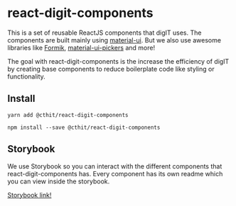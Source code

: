 # react-digit-components

This is a set of reusable ReactJS components that digIT uses. The components are built mainly using [material-ui](https://material-ui.com). But we also use awesome libraries like [Formik](https://jaredpalmer.com/formik), [material-ui-pickers](https://material-ui-pickers.firebaseapp.com/) and more!

The goal with react-digit-components is the increase the efficiency of digIT by creating base components to reduce boilerplate code like styling or functionality.

## Install

`yarn add @cthit/react-digit-components`

`npm install --save @cthit/react-digit-components`

## Storybook

We use Storybook so you can interact with the different components that react-digit-components has. Every component has its own readme which you can view inside the storybook.

[Storybook link!](http://cthit.github.io/react-digit-components)
